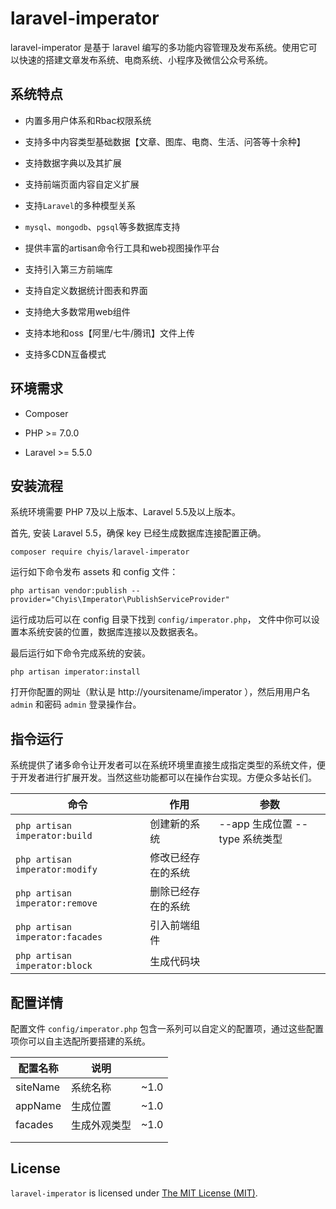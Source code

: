 # laravel-imperator

laravel-imperator 是基于 laravel 编写的多功能内容管理及发布系统。使用它可以快速的搭建文章发布系统、电商系统、小程序及微信公众号系统。

## 系统特点

- 内置多用户体系和Rbac权限系统

- 支持多中内容类型基础数据【文章、图库、电商、生活、问答等十余种】

- 支持数据字典以及其扩展

- 支持前端页面内容自定义扩展

- 支持`Laravel`的多种模型关系

- `mysql`、`mongodb`、`pgsql`等多数据库支持

- 提供丰富的artisan命令行工具和web视图操作平台

- 支持引入第三方前端库

- 支持自定义数据统计图表和界面

- 支持绝大多数常用web组件

- 支持本地和oss【阿里/七牛/腾讯】文件上传

- 支持多CDN互备模式


## 环境需求

- Composer

- PHP >= 7.0.0

- Laravel >= 5.5.0


## 安装流程

系统环境需要 PHP 7及以上版本、Laravel 5.5及以上版本。

首先, 安装 Laravel 5.5，确保 key 已经生成数据库连接配置正确。

```shell
composer require chyis/laravel-imperator
```

运行如下命令发布 assets 和 config 文件：

```shell
php artisan vendor:publish --provider="Chyis\Imperator\PublishServiceProvider"
```

运行成功后可以在 config 目录下找到  `config/imperator.php`， 文件中你可以设置本系统安装的位置，数据库连接以及数据表名。

最后运行如下命令完成系统的安装。

```shell
php artisan imperator:install 
```

打开你配置的网址（默认是 http://yoursitename/imperator ），然后用用户名 `admin` 和密码 `admin` 登录操作台。

## 指令运行

系统提供了诸多命令让开发者可以在系统环境里直接生成指定类型的系统文件，便于开发者进行扩展开发。当然这些功能都可以在操作台实现。方便众多站长们。

| 命令              | 作用          | 参数  |
| ---------------- | ------------- | ---- |
| `php artisan imperator:build` | 创建新的系统 | --app 生成位置 --type 系统类型 |
| `php artisan imperator:modify` | 修改已经存在的系统 |  |
| `php artisan imperator:remove` | 删除已经存在的系统 |  |
| `php artisan imperator:facades` | 引入前端组件 |      |
| `php artisan imperator:block` | 生成代码块 |      |

## 配置详情

配置文件 `config/imperator.php` 包含一系列可以自定义的配置项，通过这些配置项你可以自主选配所要搭建的系统。

| 配置名称 | 说明         |      |
| -------- | ------------ | ---- |
| siteName | 系统名称     | ~1.0 |
| appName  | 生成位置     | ~1.0 |
| facades  | 生成外观类型 | ~1.0 |
|          |              |      |
|          |              |      |



## License

`laravel-imperator`  is licensed under [The MIT License (MIT)](https://github.com/chyis/laravel-imperator/LICENSE).

